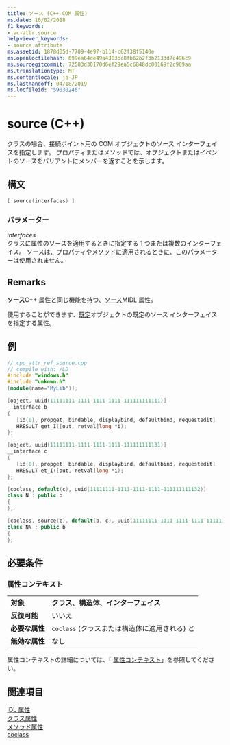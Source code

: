 ```yaml
---
title: ソース (C++ COM 属性)
ms.date: 10/02/2018
f1_keywords:
- vc-attr.source
helpviewer_keywords:
- source attribute
ms.assetid: 1878d05d-7709-4e97-b114-c62f38f5140e
ms.openlocfilehash: 699ea64de49a4383bc8fb62b2f3b2133d7c496c9
ms.sourcegitcommit: 72583d30170d6ef29ea5c6848dc00169f2c909aa
ms.translationtype: MT
ms.contentlocale: ja-JP
ms.lasthandoff: 04/18/2019
ms.locfileid: "59030246"
---
```

# <a name="source-c"></a>source (C++)

クラスの場合、接続ポイント用の COM オブジェクトのソース インターフェイスを指定します。 プロパティまたはメソッドでは、オブジェクトまたはイベントのソースをバリアントにメンバーを返すことを示します。

## <a name="syntax"></a>構文

```cpp
[ source(interfaces) ]
```

### <a name="parameters"></a>パラメーター

*interfaces*<br/>
クラスに属性のソースを適用するときに指定する 1 つまたは複数のインターフェイス。 ソースは、プロパティやメソッドに適用されるときに、このパラメーターは使用されません。

## <a name="remarks"></a>Remarks

**ソース**C++ 属性と同じ機能を持つ、[ソース](/windows/desktop/Midl/source)MIDL 属性。

使用することができます、[既定](default-cpp.md)オブジェクトの既定のソース インターフェイスを指定する属性。

## <a name="example"></a>例

```cpp
// cpp_attr_ref_source.cpp
// compile with: /LD
#include "windows.h"
#include "unknwn.h"
[module(name="MyLib")];

[object, uuid(11111111-1111-1111-1111-111111111111)]
__interface b
{
   [id(0), propget, bindable, displaybind, defaultbind, requestedit]
   HRESULT get_I([out, retval]long *i);
};

[object, uuid(11111111-1111-1111-1111-111111111131)]
__interface c
{
   [id(0), propget, bindable, displaybind, defaultbind, requestedit]
   HRESULT et_I([out, retval]long *i);
};

[coclass, default(c), uuid(11111111-1111-1111-1111-111111111132)]
class N : public b
{
};

[coclass, source(c), default(b, c), uuid(11111111-1111-1111-1111-111111111133)]
class NN : public b
{
};
```

## <a name="requirements"></a>必要条件

### <a name="attribute-context"></a>属性コンテキスト

|||
|-|-|
|**対象**|**クラス**、**構造体**、**インターフェイス**|
|**反復可能**|いいえ|
|**必要な属性**|`coclass` (クラスまたは構造体に適用される) と|
|**無効な属性**|なし|

属性コンテキストの詳細については、「 [属性コンテキスト](cpp-attributes-com-net.md#contexts)」を参照してください。

## <a name="see-also"></a>関連項目

[IDL 属性](idl-attributes.md)<br/>
[クラス属性](class-attributes.md)<br/>
[メソッド属性](method-attributes.md)<br/>
[coclass](coclass.md)